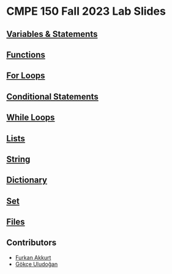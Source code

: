 # CMPE 150 Fall 2023 Lab Slides

## [Variables & Statements](intro-variables.html)

## [Functions](functions.html)

## [For Loops](loops.html)

## [Conditional Statements](conditionals.html)
  
## [While Loops](while.html)

## [Lists](list.html)

## [String](string.html)

## [Dictionary](dictionary.html)

## [Set](set.html)

## [Files](files.html)

## Contributors

* [Furkan Akkurt](https://furkanakkurt5827.space/)
* [Gökçe Uludoğan](https://gokceuludogan.github.io)
